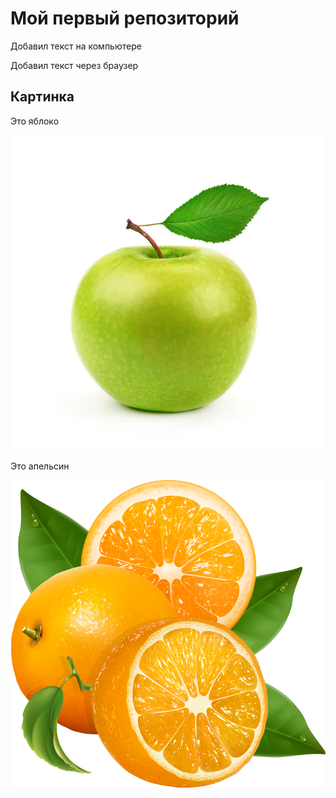 # Мой первый репозиторий

Добавил текст на компьютере

Добавил текст через браузер

## Картинка
Это яблоко

![Яблоко](apple.jpg)

Это апельсин

![Апельсин](orange.png)
